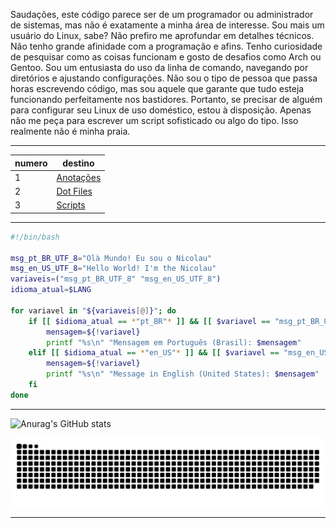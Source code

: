 Saudações, este código parece ser de um programador ou administrador de sistemas, mas não é exatamente a minha área de interesse. Sou mais um usuário do Linux, sabe? Não prefiro me aprofundar em detalhes técnicos. Não tenho grande afinidade com a programação e afins. Tenho curiosidade de pesquisar como as coisas funcionam e gosto de desafios como Arch ou Gentoo. Sou um entusiasta do uso da linha de comando, navegando por diretórios e ajustando configurações. Não sou o tipo de pessoa que passa horas escrevendo código, mas sou aquele que garante que tudo esteja funcionando perfeitamente nos bastidores. Portanto, se precisar de alguém para configurar seu Linux de uso doméstico, estou à disposição. Apenas não me peça para escrever um script sofisticado ou algo do tipo. Isso realmente não é minha praia.

---

| numero | destino|
|---|---|
| 1 | [ Anotações ](https://github.com/kolyasik-inc/nicolau-anotacoes) |
| 2 | [ Dot Files](https://github.com/kolyasik-inc/nicolau-dotfiles) |
| 3 | [ Scripts ](https://github.com/kolyasik-inc/nicolau-scripts) |


---

```bash
#!/bin/bash

msg_pt_BR_UTF_8="Olà Mundo! Eu sou o Nicolau"
msg_en_US_UTF_8="Hello World! I'm the Nicolau"
variaveis=("msg_pt_BR_UTF_8" "msg_en_US_UTF_8")
idioma_atual=$LANG

for variavel in "${variaveis[@]}"; do
    if [[ $idioma_atual == *"pt_BR"* ]] && [[ $variavel == "msg_pt_BR_UTF_8" ]]; then
        mensagem=${!variavel}
        printf "%s\n" "Mensagem em Português (Brasil): $mensagem"
    elif [[ $idioma_atual == *"en_US"* ]] && [[ $variavel == "msg_en_US_UTF_8" ]]; then
        mensagem=${!variavel}
        printf "%s\n" "Message in English (United States): $mensagem"
    fi
done
```

---

![Anurag's GitHub stats](https://github-readme-stats.vercel.app/api?username=kolyasik-inc&show_icons=true&theme=transparent&show=reviews,discussions_started,discussions_answered,prs_merged,prs_merged_percentage)
 
<picture>
  <source
    media="(prefers-color-scheme: dark)"
    srcset="https://raw.githubusercontent.com/platane/snk/output/github-contribution-grid-snake-dark.svg"
  />
  <source
    media="(prefers-color-scheme: light)"
    srcset="https://raw.githubusercontent.com/platane/snk/output/github-contribution-grid-snake.svg"
  />
  <img
    alt="github contribution grid snake animation"
    src="https://raw.githubusercontent.com/platane/snk/output/github-contribution-grid-snake.svg"
  />
</picture>

<!--
<div>
  <a href="https://www.youtube.com/channel/UCEzUJF1OH0n6dnPIXe5hpCg" target="_blank"><img src="https://img.shields.io/badge/YouTube-FF0000?style=for-the-badge&logo=youtube&logoColor=white" target="_blank"></a>
  <a href="https://instagram.com/nicolaslopes.inc" target="_blank"><img src="https://img.shields.io/badge/-Instagram-%23E4405F?style=for-the-badge&logo=instagram&logoColor=white" target="_blank"></a>
 	<a href="https://www.twitch.tv/oryvny" target="_blank"><img src="https://img.shields.io/badge/Twitch-9146FF?style=for-the-badge&logo=twitch&logoColor=white" target="_blank"></a>
  <a href="https://www.linkedin.com/in/" target="_blank"><img src="https://img.shields.io/badge/-LinkedIn-%230077B5?style=for-the-badge&logo=linkedin&logoColor=white" target="_blank"></a> 
  </div> 
 -->

---

